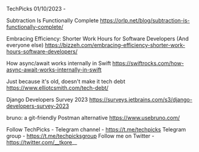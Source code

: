 TechPicks 01/10/2023 -

Subtraction Is Functionally Complete
https://orlp.net/blog/subtraction-is-functionally-complete/

Embracing Efficiency: Shorter Work Hours for Software Developers (And everyone else)
https://bizzeh.com/embracing-efficiency-shorter-work-hours-software-developers/

How async/await works internally in Swift
https://swiftrocks.com/how-async-await-works-internally-in-swift

Just because it's old, doesn't make it tech debt
https://www.elliotcsmith.com/tech-debt/

Django Developers Survey 2023
https://surveys.jetbrains.com/s3/django-developers-survey-2023

bruno: a git-friendly Postman alternative
https://www.usebruno.com/

Follow TechPicks -
Telegram channel - https://t.me/techpicks
Telegram group - https://t.me/techpicksgroup
Follow me on Twitter - https://twitter.com/__tkore__